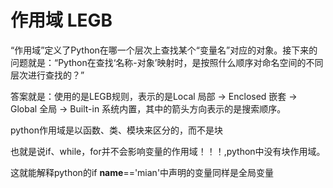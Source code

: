 # 作用域 LEGB

“作用域”定义了Python在哪一个层次上查找某个“变量名”对应的对象。接下来的问题就是：“Python在查找‘名称-对象’映射时，是按照什么顺序对命名空间的不同层次进行查找的？”

答案就是：使用的是LEGB规则，表示的是Local 局部 -> Enclosed 嵌套 -> Global 全局 -> Built-in 系统内置，其中的箭头方向表示的是搜索顺序。

python作用域是以函数、类、模块来区分的，而不是块

也就是说if、while，for并不会影响变量的作用域！！！,python中没有块作用域。

这就能解释python的if __name__=='mian'中声明的变量同样是全局变量